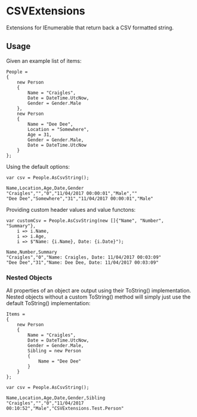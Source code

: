 # CSVExtensions
Extensions for IEnumerable that return back a CSV formatted string.

## Usage
Given an example list of items:
```
People =
{
    new Person
    {
        Name = "Craigles",
        Date = DateTime.UtcNow,
        Gender = Gender.Male
    },
    new Person
    {
        Name = "Dee Dee",
        Location = "Somewhere",
        Age = 31,
        Gender = Gender.Male,
        Date = DateTime.UtcNow
    }
};
```
Using the default options:
```
var csv = People.AsCsvString();
```
```
Name,Location,Age,Date,Gender
"Craigles","","0","11/04/2017 00:00:01","Male",""
"Dee Dee","Somewhere","31","11/04/2017 00:00:01","Male"
```
Providing custom header values and value functons:
```
var customCsv = People.AsCsvString(new []{"Name", "Number", "Summary"},
    i => i.Name,
    i => i.Age,
    i => $"Name: {i.Name}, Date: {i.Date}");
```
```
Name,Number,Summary
"Craigles","0","Name: Craigles, Date: 11/04/2017 00:03:09"
"Dee Dee","31","Name: Dee Dee, Date: 11/04/2017 00:03:09"
```

### Nested Objects
All properties of an object are output using their ToString() implementation. Nested objects without a custom ToString() method will simply just use the default ToString() implementation:
```
Items =
{
    new Person
    {
        Name = "Craigles",
        Date = DateTime.UtcNow,
        Gender = Gender.Male,
        Sibling = new Person
        {
            Name = "Dee Dee"
        }
    }
};
```
```
var csv = People.AsCsvString();
```
```
Name,Location,Age,Date,Gender,Sibling
"Craigles","","0","11/04/2017 00:10:52","Male","CSVExtensions.Test.Person"
```